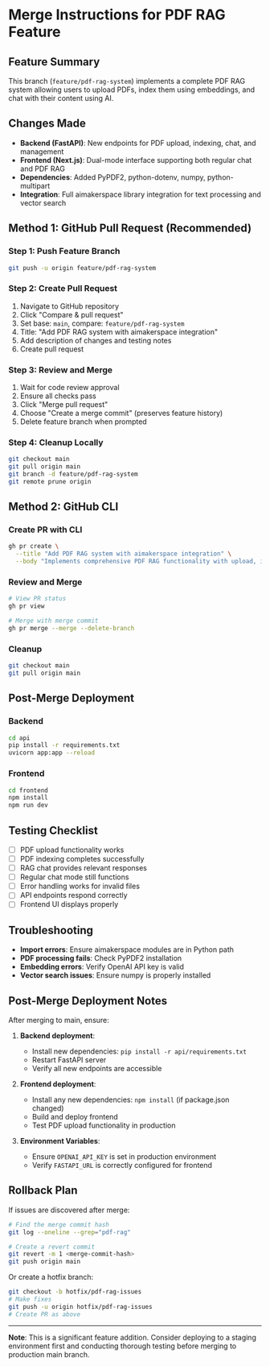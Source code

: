# Merge Instructions for PDF RAG Feature

## Feature Summary
This branch (`feature/pdf-rag-system`) implements a complete PDF RAG system allowing users to upload PDFs, index them using embeddings, and chat with their content using AI.

## Changes Made
- **Backend (FastAPI)**: New endpoints for PDF upload, indexing, chat, and management
- **Frontend (Next.js)**: Dual-mode interface supporting both regular chat and PDF RAG
- **Dependencies**: Added PyPDF2, python-dotenv, numpy, python-multipart
- **Integration**: Full aimakerspace library integration for text processing and vector search

## Method 1: GitHub Pull Request (Recommended)

### Step 1: Push Feature Branch
```bash
git push -u origin feature/pdf-rag-system
```

### Step 2: Create Pull Request
1. Navigate to GitHub repository
2. Click "Compare & pull request"
3. Set base: `main`, compare: `feature/pdf-rag-system`
4. Title: "Add PDF RAG system with aimakerspace integration"
5. Add description of changes and testing notes
6. Create pull request

### Step 3: Review and Merge
1. Wait for code review approval
2. Ensure all checks pass
3. Click "Merge pull request"
4. Choose "Create a merge commit" (preserves feature history)
5. Delete feature branch when prompted

### Step 4: Cleanup Locally
```bash
git checkout main
git pull origin main
git branch -d feature/pdf-rag-system
git remote prune origin
```

## Method 2: GitHub CLI

### Create PR with CLI
```bash
gh pr create \
  --title "Add PDF RAG system with aimakerspace integration" \
  --body "Implements comprehensive PDF RAG functionality with upload, indexing, and semantic chat"
```

### Review and Merge
```bash
# View PR status
gh pr view

# Merge with merge commit
gh pr merge --merge --delete-branch
```

### Cleanup
```bash
git checkout main
git pull origin main
```

## Post-Merge Deployment

### Backend
```bash
cd api
pip install -r requirements.txt
uvicorn app:app --reload
```

### Frontend
```bash
cd frontend
npm install
npm run dev
```

## Testing Checklist
- [ ] PDF upload functionality works
- [ ] PDF indexing completes successfully
- [ ] RAG chat provides relevant responses
- [ ] Regular chat mode still functions
- [ ] Error handling works for invalid files
- [ ] API endpoints respond correctly
- [ ] Frontend UI displays properly

## Troubleshooting
- **Import errors**: Ensure aimakerspace modules are in Python path
- **PDF processing fails**: Check PyPDF2 installation
- **Embedding errors**: Verify OpenAI API key is valid
- **Vector search issues**: Ensure numpy is properly installed

## Post-Merge Deployment Notes

After merging to main, ensure:

1. **Backend deployment**: 
   - Install new dependencies: `pip install -r api/requirements.txt`
   - Restart FastAPI server
   - Verify all new endpoints are accessible

2. **Frontend deployment**:
   - Install any new dependencies: `npm install` (if package.json changed)
   - Build and deploy frontend
   - Test PDF upload functionality in production

3. **Environment Variables**:
   - Ensure `OPENAI_API_KEY` is set in production environment
   - Verify `FASTAPI_URL` is correctly configured for frontend

## Rollback Plan

If issues are discovered after merge:

```bash
# Find the merge commit hash
git log --oneline --grep="pdf-rag"

# Create a revert commit
git revert -m 1 <merge-commit-hash>
git push origin main
```

Or create a hotfix branch:

```bash
git checkout -b hotfix/pdf-rag-issues
# Make fixes
git push -u origin hotfix/pdf-rag-issues
# Create PR as above
```

---

**Note**: This is a significant feature addition. Consider deploying to a staging environment first and conducting thorough testing before merging to production main branch. 